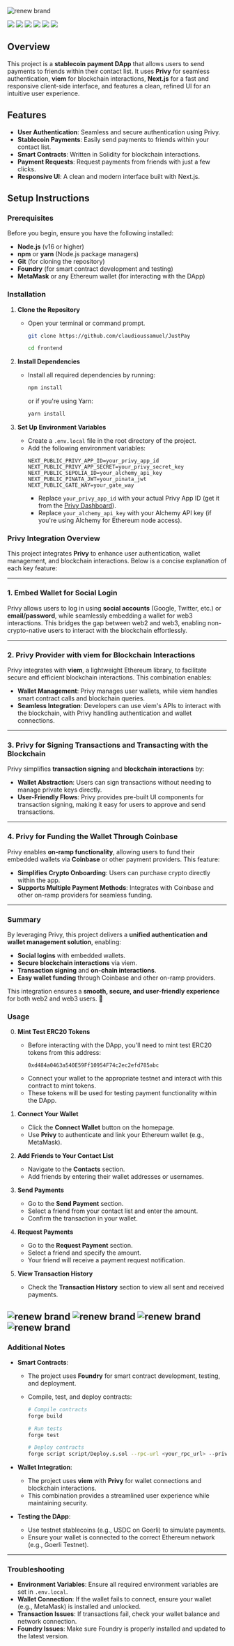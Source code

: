 ![renew brand](frontend/public/images/Just-image-pay.png)

<p align="left">
  <img src="https://img.shields.io/badge/Next.js-000000?style=for-the-badge&logo=nextdotjs&logoColor=white" />
  <img src="https://img.shields.io/badge/Solidity-363636?style=for-the-badge&logo=solidity&logoColor=white" />
  <img src="https://img.shields.io/badge/Privy-6F3FF5?style=for-the-badge&logoColor=white" />
  <img src="https://img.shields.io/badge/Tailwind_CSS-38B2AC?style=for-the-badge&logo=tailwind-css&logoColor=white" />
    <img src="https://img.shields.io/badge/viem-3C8039?style=for-the-badge&logoColor=white" />
  <img src="https://img.shields.io/badge/Foundry-FF6600?style=for-the-badge&logo=data:image/png;base64,YOUR_BASE64_LOGO_HERE&logoColor=white" />
</p>

## Overview

This project is a **stablecoin payment DApp** that allows users to send payments to friends within their contact list. It uses **Privy** for seamless authentication, **viem** for blockchain interactions, **Next.js** for a fast and responsive client-side interface, and features a clean, refined UI for an intuitive user experience.

## Features

- **User Authentication**: Seamless and secure authentication using Privy.
- **Stablecoin Payments**: Easily send payments to friends within your contact list.
- **Smart Contracts**: Written in Solidity for blockchain interactions.
- **Payment Requests**: Request payments from friends with just a few clicks.
- **Responsive UI**: A clean and modern interface built with Next.js.

## Setup Instructions

### Prerequisites

Before you begin, ensure you have the following installed:

- **Node.js** (v16 or higher)
- **npm** or **yarn** (Node.js package managers)
- **Git** (for cloning the repository)
- **Foundry** (for smart contract development and testing)
- **MetaMask** or any Ethereum wallet (for interacting with the DApp)

### Installation

1. **Clone the Repository**

   - Open your terminal or command prompt.
     ```bash
     git clone https://github.com/claudioussamuel/JustPay
     ```
     ```bash
     cd frontend
     ```

2. **Install Dependencies**
   - Install all required dependencies by running:
     ```bash
     npm install
     ```
     or if you're using Yarn:
     ```bash
     yarn install
     ```
3. **Set Up Environment Variables**
   - Create a `.env.local` file in the root directory of the project.
   - Add the following environment variables:
     ```env
     NEXT_PUBLIC_PRIVY_APP_ID=your_privy_app_id
     NEXT_PUBLIC_PRIVY_APP_SECRET=your_privy_secret_key
     NEXT_PUBLIC_SEPOLIA_ID=your_alchemy_api_key
     NEXT_PUBLIC_PINATA_JWT=your_pinata_jwt
     NEXT_PUBLIC_GATE_WAY=your_gate_way
     ```
     - Replace `your_privy_app_id` with your actual Privy App ID (get it from the [Privy Dashboard](https://privy.io/)).
     - Replace `your_alchemy_api_key` with your Alchemy API key (if you're using Alchemy for Ethereum node access).


### **Privy Integration Overview**

This project integrates **Privy** to enhance user authentication, wallet management, and blockchain interactions. Below is a concise explanation of each key feature:

---

### **1. Embed Wallet for Social Login**
Privy allows users to log in using **social accounts** (Google, Twitter, etc.) or **email/password**, while seamlessly embedding a wallet for web3 interactions. This bridges the gap between web2 and web3, enabling non-crypto-native users to interact with the blockchain effortlessly.

---

### **2. Privy Provider with viem for Blockchain Interactions**
Privy integrates with **viem**, a lightweight Ethereum library, to facilitate secure and efficient blockchain interactions. This combination enables:
- **Wallet Management**: Privy manages user wallets, while viem handles smart contract calls and blockchain queries.
- **Seamless Integration**: Developers can use viem's APIs to interact with the blockchain, with Privy handling authentication and wallet connections.

---

### **3. Privy for Signing Transactions and Transacting with the Blockchain**
Privy simplifies **transaction signing** and **blockchain interactions** by:
- **Wallet Abstraction**: Users can sign transactions without needing to manage private keys directly.
- **User-Friendly Flows**: Privy provides pre-built UI components for transaction signing, making it easy for users to approve and send transactions.

---

### **4. Privy for Funding the Wallet Through Coinbase**
Privy enables **on-ramp functionality**, allowing users to fund their embedded wallets via **Coinbase** or other payment providers. This feature:
- **Simplifies Crypto Onboarding**: Users can purchase crypto directly within the app.
- **Supports Multiple Payment Methods**: Integrates with Coinbase and other on-ramp providers for seamless funding.

---

### **Summary**
By leveraging Privy, this project delivers a **unified authentication and wallet management solution**, enabling:
- **Social logins** with embedded wallets.
- **Secure blockchain interactions** via viem.
- **Transaction signing** and **on-chain interactions**.
- **Easy wallet funding** through Coinbase and other on-ramp providers.

This integration ensures a **smooth, secure, and user-friendly experience** for both web2 and web3 users. 🚀

      

### Usage

0. **Mint Test ERC20 Tokens**

   - Before interacting with the DApp, you'll need to mint test ERC20 tokens from this address:
     ```
     0xd484a0463a540E59Ff10954F74c2ec2efd785abc
     ```
   - Connect your wallet to the appropriate testnet and interact with this contract to mint tokens.
   - These tokens will be used for testing payment functionality within the DApp.

1. **Connect Your Wallet**

   - Click the **Connect Wallet** button on the homepage.
   - Use **Privy** to authenticate and link your Ethereum wallet (e.g., MetaMask).
  
2. **Add Friends to Your Contact List**

   - Navigate to the **Contacts** section.
   - Add friends by entering their wallet addresses or usernames.

3. **Send Payments**

   - Go to the **Send Payment** section.
   - Select a friend from your contact list and enter the amount.
   - Confirm the transaction in your wallet.

4. **Request Payments**

   - Go to the **Request Payment** section.
   - Select a friend and specify the amount.
   - Your friend will receive a payment request notification.

5. **View Transaction History**
   - Check the **Transaction History** section to view all sent and received payments.

![renew brand](frontend/public/images/aa1.png)
![renew brand](frontend/public/images/aa2.png)
![renew brand](frontend/public/images/aa3.png)
![renew brand](frontend/public/images/aa4.png)
---

### Additional Notes

- **Smart Contracts**:

  - The project uses **Foundry** for smart contract development, testing, and deployment.
  - Compile, test, and deploy contracts:

    ```bash
    # Compile contracts
    forge build

    # Run tests
    forge test

    # Deploy contracts
    forge script script/Deploy.s.sol --rpc-url <your_rpc_url> --private-key <your_private_key>
    ```

- **Wallet Integration**:

  - The project uses **viem** with **Privy** for wallet connections and blockchain interactions.
  - This combination provides a streamlined user experience while maintaining security.

- **Testing the DApp**:
  - Use testnet stablecoins (e.g., USDC on Goerli) to simulate payments.
  - Ensure your wallet is connected to the correct Ethereum network (e.g., Goerli Testnet).

---

### Troubleshooting

- **Environment Variables**: Ensure all required environment variables are set in `.env.local`.
- **Wallet Connection**: If the wallet fails to connect, ensure your wallet (e.g., MetaMask) is installed and unlocked.
- **Transaction Issues**: If transactions fail, check your wallet balance and network connection.
- **Foundry Issues**: Make sure Foundry is properly installed and updated to the latest version.
